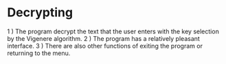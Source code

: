 # Decrypting
1 ) The program decrypt the text that the user enters with the key selection by the Vigenere algorithm.
2 ) The program has a relatively pleasant interface.
3 ) There are also other functions of exiting the program or returning to the menu.
